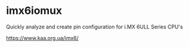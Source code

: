 # imx6iomux

Quickly analyze and create pin configuration for i.MX 6ULL Series CPU's

https://www.kaa.org.ua/imx6/
